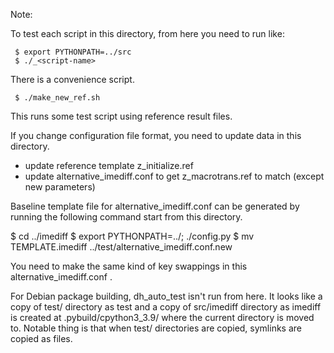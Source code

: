 Note:

To test each script in this directory, from here you need to run like:

```
 $ export PYTHONPATH=../src
 $ ./_<script-name>
```

There is a convenience script.

```
 $ ./make_new_ref.sh
```

This runs some test script using reference result files.

If you change configuration file format, you need to update data in this
directory.

  * update reference template z_initialize.ref
  * update alternative_imediff.conf to get z_macrotrans.ref to match (except
    new parameters)

Baseline template file for alternative_imediff.conf can be generated by running
the following command start from this directory.


 $ cd ../imediff
 $ export PYTHONPATH=../; ./config.py
 $ mv TEMPLATE.imediff ../test/alternative_imediff.conf.new

You need to make the same kind of key swappings in this
alternative_imediff.conf .

For Debian package building, dh_auto_test isn't run from here.  It looks like a
copy of test/ directory as test and a copy of src/imediff directory as imediff
is created at .pybuild/cpython3_3.9/ where the current directory is moved to.
Notable thing is that when test/ directories are copied, symlinks are copied as files.
